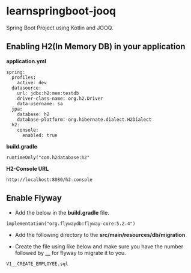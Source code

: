 # learnspringboot-jooq
Spring Boot Project using Kotlin and JOOQ.

## Enabling H2(In Memory DB) in your application


**application.yml**

```$xslt
spring:
  profiles:
    active: dev
  datasource:
    url: jdbc:h2:mem:testdb
    driver-class-name: org.h2.Driver
    data-username: sa
  jpa:
    database: h2
    database-platform: org.hibernate.dialect.H2Dialect
  h2:
    console:
      enabled: true
```

**build.gradle**

```$xslt
runtimeOnly("com.h2database:h2"
```

**H2-Console URL**

```$xslt
http://localhost:8080/h2-console
```

## Enable Flyway

- Add the below in the **build.gradle** file.

```$xslt
implementation("org.flywaydb:flyway-core:5.2.4")
```

-   Add the following directory to the **src/main/resources/db/migration**

-   Create the file using like below and make sure you have the number followed by **__** for flyway to migrate it to you.

```$xslt
V1__CREATE_EMPLOYEE.sql
```

